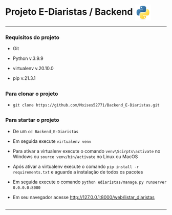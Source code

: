 #                 Projeto E-Diaristas / Backend   <img align="center" alt="Python" height="50" width="50" src="https://raw.githubusercontent.com/devicons/devicon/master/icons/python/python-original.svg">                
***


### Requisitos do projeto                     

*   Git

*   Python v.3.9.9

*   virtualenv v.20.10.0

*   pip v.21.3.1


##


### Para clonar o projeto

*   `git clone https://github.com/Moises52771/Backend_E-Diaristas.git`

##
                
### Para startar o projeto

*   De um `cd Backend_E-Diaristas`

*   Em seguida execute `virtualenv venv`

*   Para ativar a virtualenv execute o comando `venv\Scirpts\activate` no Windows ou
    `source venv/bin/activate` no Linux ou MacOS
    
*   Após ativar a virtualenv execute o comando  `pip install -r requirements.txt`  e aguarde a instalação 
    de todos os pacotes
    
*   Em seguida execute o comando  `python ediaristas/manage.py runserver 0.0.0.0:8000`

*   Em seu navegador acesse  http://127.0.0.1:8000/web/listar_diaristas

##

***


